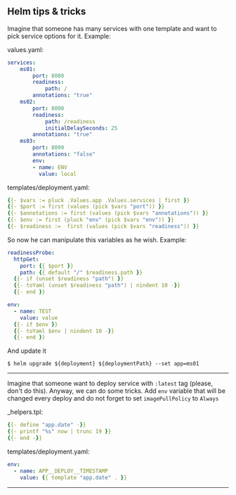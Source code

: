 ## Helm tips & tricks


Imagine that someone has many services with one template and want to pick service options for it. Example:


values.yaml:
```yaml
services:
    ms01:
        port: 8080
        readiness:
            path: /
        annotations: "true"
    ms02:
        port: 8090
        readiness:
            path: /readiness
            initialDelaySeconds: 25
        annotations: "true"
    ms03:
        port: 8099
        annotations: "false"
        env:
        - name: ENV
          value: local
```


templates/deployment.yaml:
```yaml
{{- $vars := pluck .Values.app .Values.services | first }}
{{- $port := first (values (pick $vars "port")) }}
{{- $annotations := first (values (pick $vars "annotations")) }}
{{- $env := first (pluck "env" (pick $vars "env")) }}
{{- $readiness :=  first (values (pick $vars "readiness")) }}
```

So now he can manipulate this variables as he wish. Example:

```yaml
readinessProbe:
  httpGet:
    port: {{ $port }}
    path: {{ default "/" $readiness.path }}
  {{- if (unset $readiness "path") }}
  {{- toYaml (unset $readiness "path") | nindent 10 -}}
  {{- end }}

env:
  - name: TEST
    value: value
  {{- if $env }}
  {{- toYaml $env | nindent 10 -}}
  {{- end }}
```

And update it

```console
$ helm upgrade ${deployment} ${deploymentPath} --set app=ms01
```

---
Imagine that someone want to deploy service with `:latest` tag (please, don't do this). Anyway, we can
do some tricks. Add `env` variable that will be changed every deploy and do not forget to set `imagePullPolicy` to `Always`


_helpers.tpl:
```yaml
{{- define "app.date" -}}
{{- printf "%s" now | trunc 19 }}
{{- end -}}
```


templates/deployment.yaml:
```yaml
env:
  - name: APP__DEPLOY__TIMESTAMP
    value: {{ template "app.date" . }}
```
---